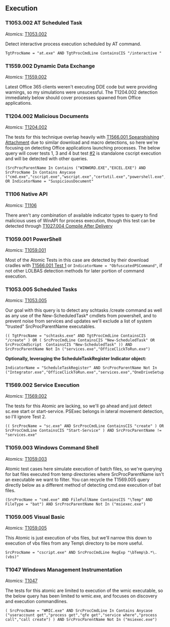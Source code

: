 ## Execution

### T1053.002 AT Scheduled Task
Atomics: [T1053.002](https://github.com/redcanaryco/atomic-red-team/blob/master/atomics/T1053.002/T1053.002.md)

Detect interactive process execution scheduled by AT command.

```
TgtProcName = "at.exe" AND TgtProcCmdLine ContainsCIS "/interactive "
```

### T1559.002 Dynamic Data Exchange
Atomics: [T1559.002](https://github.com/redcanaryco/atomic-red-team/blob/master/atomics/T1559.002/T1559.002.md)

Latest Office 365 clients weren't executing DDE code but were providing warnings, so my simulations were unsucessful. The T1204.002 detection immediately below should cover processes spawned from Office applications.

### T1204.002 Malicious Documents
Atomics: [T1204.002](https://github.com/redcanaryco/atomic-red-team/blob/master/atomics/T1204.002/T1204.002.md)

The tests for this technique overlap heavily with [T1566.001 Spearphishing Attachment](https://github.com/keyboardcrunch/SentinelOne-ATTACK-Queries/blob/master/InitialAccess.md#t1566001-spearphishing-attachment) due to similar download and macro detections, so here we're focusing on detecting Office applications launching processes. The below query will cover tests 1, 3 and 4 but test [#2](https://github.com/redcanaryco/atomic-red-team/blob/master/atomics/T1204.002/T1204.002.md#atomic-test-2---ostap-payload-download) is standalone cscript execution and will be detected with other queries.

```
(SrcProcParentName In Contains ("WINWORD.EXE","EXCEL.EXE") AND SrcProcName In Contains Anycase ("cmd.exe","cscript.exe","wscript.exe","certutil.exe","powershell.exe","msbuild.exe","csc.exe")) OR IndicatorName = "SuspiciousDocument"
```

### T1106 Native API
Atomics: [T1106](https://github.com/redcanaryco/atomic-red-team/blob/master/atomics/T1106/T1106.md)

There aren't any combination of available indicator types to query to find malicious uses of WinAPI for process execution, though this test can be detected through [T1027.004 Compile After Delivery](https://github.com/keyboardcrunch/SentinelOne-ATTACK-Queries/blob/master/DefenseEvasion.md#t1027004-compile-after-delivery)

### T1059.001 PowerShell
Atomics: [T1059.001](https://github.com/redcanaryco/atomic-red-team/blob/master/atomics/T1059.001/T1059.001.md)

Most of the Atomic Tests in this case are detected by their download cradles with [T1566.001 Test 1](https://github.com/keyboardcrunch/SentinelOne-ATTACK-Queries/blob/master/InitialAccess.md#t1566001-spearphishing-attachment) or `IndicatorName = "ObfuscatedPSCommand"`, if not other LOLBAS detection methods for later portion of command execution.

### T1053.005 Scheduled Tasks
Atomics: [T1053.005](https://github.com/redcanaryco/atomic-red-team/blob/master/atomics/T1053.005/T1053.005.md)

Our goal with this query is to detect any schtasks /create command as well as any use of the New-ScheduledTask* cmdlets from powershell, and to prevent noise from services and updates we'll exclude a list of system "trusted" SrcProcParentName executables.

```
(( TgtProcName = "schtasks.exe" AND TgtProcCmdLine ContainsCIS "/create" ) OR ( SrcProcCmdLine ContainsCIS "New-ScheduledTask" OR SrcProcCmdScript  ContainsCIS "New-ScheduledTask" )) AND SrcProcParentName Not In ("services.exe","OfficeClickToRun.exe")
```

**Optionally, leveraging the ScheduleTaskRegister Indicator object:**

```
IndicatorName = "ScheduleTaskRegister" AND SrcProcParentName Not In ("Integrator.exe","OfficeClickToRun.exe","services.exe","OneDriveSetup.exe","Ccm32BitLauncher.exe","WmiPrvSE.exe")
```

### T1569.002 Service Execution
Atomics: [T1569.002](https://github.com/redcanaryco/atomic-red-team/blob/master/atomics/T1569.002/T1569.002.md)

The tests for this Atomic are lacking, so we'll go ahead and just detect sc.exe start or start-service. PSExec belongs in lateral movement detection, so I'll ignore Test 2.

```
(( SrcProcName = "sc.exe" AND SrcProcCmdLine ContainsCIS "create" ) OR SrcProcCmdLine ContainsCIS "Start-Service" ) AND SrcProcParentName != "services.exe"
```

### T1059.003 Windows Command Shell
Atomics: [T1059.003](https://github.com/redcanaryco/atomic-red-team/blob/master/atomics/T1059.003/T1059.003.md)

Atomic test cases here simulate execution of batch files, so we're querying for bat files executed from temp directories where SrcProcParentName isn't an executable we want to filter. You can recycle the T1569.005 query directly below as a different method of detecting cmd.exe execution of bat files.

```
(SrcProcName = "cmd.exe" AND FileFullName ContainsCIS "\Temp" AND FileType = "bat") AND SrcProcParentName Not In ("msiexec.exe")
```

### T1059.005 Visual Basic
Atomics: [T1059.005](https://github.com/redcanaryco/atomic-red-team/blob/master/atomics/T1059.005/T1059.005.md)

This Atomic is just execution of vbs files, but we'll narrow this down to execution of vbs files from any Temp\ directory to be more useful.

```
SrcProcName = "cscript.exe" AND SrcProcCmdLine RegExp "\bTemp\b.*\.(vbs)"
```

### T1047 Windows Management Instrumentation
Atomics: [T1047](https://github.com/redcanaryco/atomic-red-team/blob/master/atomics/T1047/T1047.md)

The tests for this atomic are limited to execution of the wmic executable, so the below query has been limited to wmic.exe, and focuses on discovery and execution commandlines.

```
( SrcProcName = "WMIC.exe" AND SrcProcCmdLine In Contains Anycase ("useraccount get","process get","qfe get","service where","process call","call create") ) AND SrcProcParentName Not In ("msiexec.exe")
```
